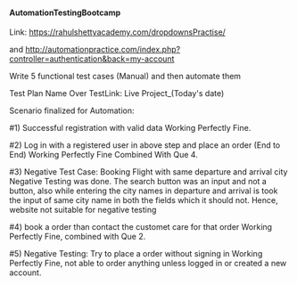 #### AutomationTestingBootcamp
Link: https://rahulshettyacademy.com/dropdownsPractise/

and http://automationpractice.com/index.php?controller=authentication&back=my-account

Write 5 functional test cases (Manual) and then automate them

Test Plan Name Over TestLink:  Live Project_(Today's date)

Scenario finalized for Automation:

#1) Successful registration with valid data
      Working Perfectly Fine.

#2) Log in with a registered user in above step and place an order (End to End)
      Working Perfectly Fine Combined With Que 4.
      
#3) Negative Test Case: Booking Flight with same departure and arrival city
      Negative Testing was done. The search button was an input and not a button,
      also while entering the city names in departure and arrival is took the input of same city name in both the fields which it should not.
      Hence, website not suitable for negative testing

#4) book a order than contact the customet care for that order
      Working Perfectly Fine, combined with Que 2.
      
#5) Negative Testing: Try to place a order without signing in
      Working Perfectly Fine, not able to order anything unless logged in or created a new account.
 
